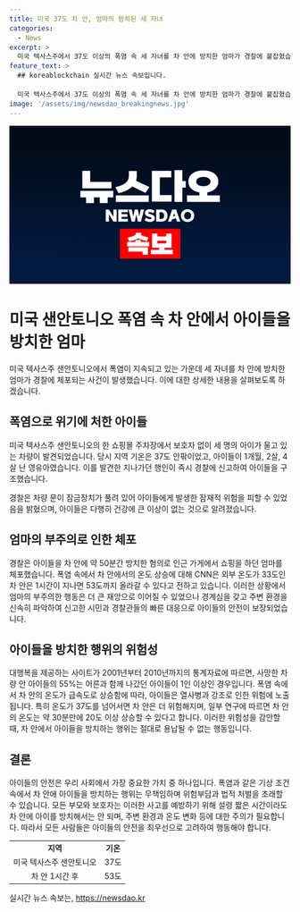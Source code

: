```yaml
---
title: 미국 37도 차 안, 엄마의 방치된 세 자녀
categories:
  - News
excerpt: >
  미국 텍사스주에서 37도 이상의 폭염 속 세 자녀를 차 안에 방치한 엄마가 경찰에 붙잡혔습니다. 보행자의 제보로 구조된 아이들은 1개월, 2살, 4살로 50분간 차 안에 있었으며, 차 안 온도는 1시간이 지나면 53도까지 올라갈 수 있는 것으로 밝혀졌습니다. 다행히 아이들은 건강에 큰 이상이 없는 것으로 알려졌으며, 경찰은 엄마를 아동 유기 등의 혐의로 체포했습니다. (150자)
feature_text: >
  ## koreablockchain 실시간 뉴스 속보입니다.

  미국 텍사스주에서 37도 이상의 폭염 속 세 자녀를 차 안에 방치한 엄마가 경찰에 붙잡혔습니다. 보행자의 제보로 구조된 아이들은 1개월, 2살, 4살로 50분간 차 안에 있었으며, 차 안 온도는 1시간이 지나면 53도까지 올라갈 수 있는 것으로 밝혀졌습니다. 다행히 아이들은 건강에 큰 이상이 없는 것으로 알려졌으며, 경찰은 엄마를 아동 유기 등의 혐의로 체포했습니다. (150자)
image: '/assets/img/newsdao_breakingnews.jpg'
---
```


<p><img src="/assets/img/newsdao_breakingnews.jpg" alt="koreablockchain 속보" /></p>

<h1>미국 샌안토니오 폭염 속 차 안에서 아이들을 방치한 엄마</h1>

<p data-ke-size="size16">미국 텍사스주 샌안토니오에서 폭염이 지속되고 있는 가운데 세 자녀를 차 안에 방치한 엄마가 경찰에 체포되는 사건이 발생했습니다. 이에 대한 상세한 내용을 살펴보도록 하겠습니다.</p>

<h2 data-ke-size="size26">폭염으로 위기에 처한 아이들</h2>

<p>미국 텍사스주 샌안토니오의 한 쇼핑몰 주차장에서 보호자 없이 세 명의 아이가 울고 있는 차량이 발견되었습니다. 당시 지역 기온은 37도 안팎이었고, 아이들이 1개월, 2살, 4살 난 영유아였습니다. 이를 발견한 지나가던 행인이 즉시 경찰에 신고하여 아이들을 구조했습니다.</p>

<p>경찰은 차량 문이 잠금장치가 풀려 있어 아이들에게 발생한 잠재적 위험을 피할 수 있었음을 밝혔으며, 아이들은 다행히 건강에 큰 이상이 없는 것으로 알려졌습니다.</p>

<h2 data-ke-size="size26">엄마의 부주의로 인한 체포</h2>

<p>경찰은 아이들을 차 안에 약 50분간 방치한 혐의로 인근 가게에서 쇼핑을 하던 엄마를 체포했습니다. 폭염 속에서 차 안에서의 온도 상승에 대해 CNN은 외부 온도가 33도인 차 안은 1시간이 지나면 53도까지 올라갈 수 있다고 전하고 있습니다. 이러한 상황에서 엄마의 부주의한 행동은 더 큰 재앙으로 이어질 수 있었으나 경계심을 갖고 주변 환경을 신속히 파악하여 신고한 시민과 경찰관들의 빠른 대응으로 아이들의 안전이 보장되었습니다.</p>

<h2 data-ke-size="size26">아이들을 방치한 행위의 위험성</h2>

<p>대행복을 제공하는 사이트가 2001년부터 2010년까지의 통계자료에 따르면, 사망한 차량 안 아이들의 55%는 어른과 함께 나갔던 아이들이 1인 이상인 경우입니다. 폭염 속에서 차 안의 온도가 급속도로 상승함에 따라, 아이들은 열사병과 강조로 인한 위험에 노출됩니다. 특히 온도가 37도를 넘어서면 차 안은 더 위험해지며, 일부 연구에 따르면 차 안의 온도는 약 30분만에 20도 이상 상승할 수 있다고 합니다. 이러한 위험성을 감안할 때, 차 안에서 아이들을 방치하는 행위는 절대로 용납될 수 없는 행동입니다.</p>

<h2 data-ke-size="size26">결론</h2>

<p>아이들의 안전은 우리 사회에서 가장 중요한 가치 중 하나입니다. 폭염과 같은 기상 조건 속에서 차 안에 아이들을 방치하는 행위는 무책임하며 위험부담과 법적 처벌을 초래할 수 있습니다. 모든 부모와 보호자는 이러한 사고를 예방하기 위해 설령 짧은 시간이라도 차 안에 아이를 방치해서는 안 되며, 주변 환경과 온도 변화 등에 대한 주의가 필요합니다. 따라서 모든 사람들은 아이들의 안전을 최우선으로 고려하여 행동해야 합니다.</p>

<table>
    <tbody>
        <tr>
            <td style="text-align: center; height: 17px;"><b>지역</b></td>
            <td style="text-align: center; height: 17px;"><b>기온</b></td>
        </tr>
        <tr>
            <td style="text-align: center; height: 17px;">미국 텍사스주 샌안토니오</td>
            <td style="text-align: center; height: 17px;">37도</td>
        </tr>
        <tr>
            <td style="text-align: center; height: 17px;">차 안 1시간 후</td>
            <td style="text-align: center; height: 17px;">53도</td>
        </tr>
    </tbody>
</table>
실시간 뉴스 속보는, <a href="https://newsdao.kr" rel="dofollow">https://newsdao.kr</a>



